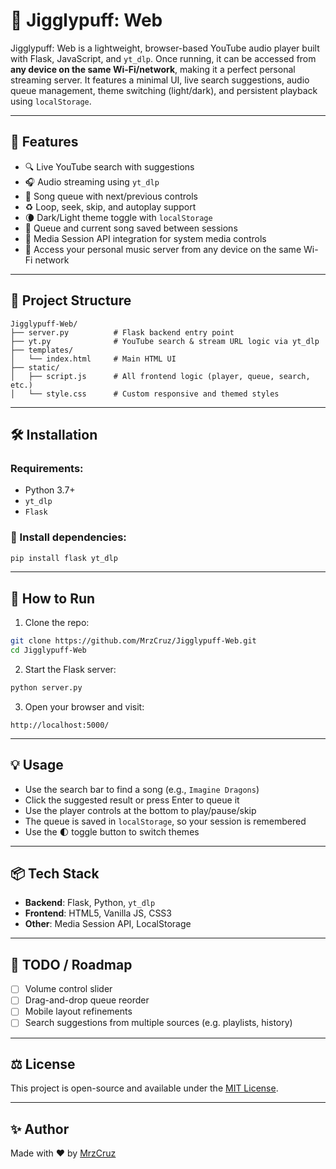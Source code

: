 # 🎵 Jigglypuff: Web

Jigglypuff: Web is a lightweight, browser-based YouTube audio player built with Flask, JavaScript, and `yt_dlp`.
Once running, it can be accessed from **any device on the same Wi-Fi/network**, making it a perfect personal streaming server.
It features a minimal UI, live search suggestions, audio queue management, theme switching (light/dark), and persistent playback using `localStorage`.

---

## 🚀 Features

- 🔍 Live YouTube search with suggestions
- 🎧 Audio streaming using `yt_dlp`
- 📜 Song queue with next/previous controls
- ♻️ Loop, seek, skip, and autoplay support
- 🌘 Dark/Light theme toggle with `localStorage`
- 💾 Queue and current song saved between sessions
- 🧠 Media Session API integration for system media controls
- 📡 Access your personal music server from any device on the same Wi-Fi network

---

## 📁 Project Structure

```
Jigglypuff-Web/
├── server.py          # Flask backend entry point
├── yt.py              # YouTube search & stream URL logic via yt_dlp
├── templates/
│   └── index.html     # Main HTML UI
├── static/
│   ├── script.js      # All frontend logic (player, queue, search, etc.)
│   └── style.css      # Custom responsive and themed styles
```

---

## 🛠️ Installation

### Requirements:
- Python 3.7+
- `yt_dlp`
- `Flask`

### 🔧 Install dependencies:

```bash
pip install flask yt_dlp
```

---

## 🧪 How to Run

1. Clone the repo:
```bash
git clone https://github.com/MrzCruz/Jigglypuff-Web.git
cd Jigglypuff-Web
```

2. Start the Flask server:
```bash
python server.py
```

3. Open your browser and visit:
```
http://localhost:5000/
```

---

## 💡 Usage

- Use the search bar to find a song (e.g., `Imagine Dragons`)
- Click the suggested result or press Enter to queue it
- Use the player controls at the bottom to play/pause/skip
- The queue is saved in `localStorage`, so your session is remembered
- Use the 🌓 toggle button to switch themes

---

## 📦 Tech Stack

- **Backend**: Flask, Python, `yt_dlp`
- **Frontend**: HTML5, Vanilla JS, CSS3
- **Other**: Media Session API, LocalStorage

---

## 📌 TODO / Roadmap

- [ ] Volume control slider
- [ ] Drag-and-drop queue reorder
- [ ] Mobile layout refinements
- [ ] Search suggestions from multiple sources (e.g. playlists, history)

---

## ⚖️ License

This project is open-source and available under the [MIT License](LICENSE).

---

## ✨ Author

Made with ❤️ by [MrzCruz](https://github.com/MrzCruz)
